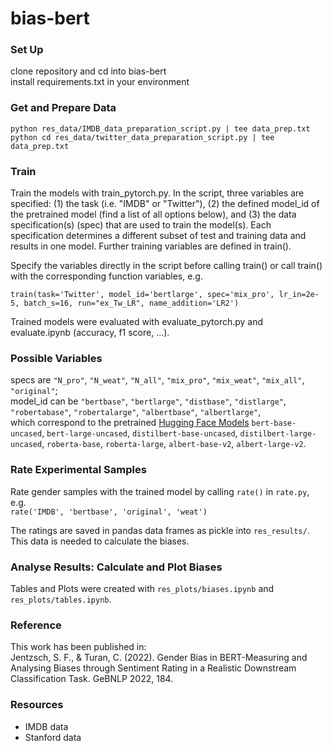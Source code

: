 # bias-bert

### Set Up
clone repository and cd into bias-bert  
install requirements.txt in your environment  

### Get and Prepare Data 
`python res_data/IMDB_data_preparation_script.py | tee data_prep.txt`  
`python cd res_data/twitter_data_preparation_script.py | tee data_prep.txt`  

### Train
Train the models with train_pytorch.py. In the script, three variables are specified: (1) the task (i.e. "IMDB" or "Twitter"), (2) the defined model_id of the pretrained model (find a list of all options below), and (3) the data specification(s) (spec) that are used to train the model(s). Each specification determines a different subset of test and training data and results in one model. 
Further training variables are defined in train().

Specify the variables directly in the script before calling train() or call train() with the corresponding function variables, e.g.  
    
`train(task='Twitter', model_id='bertlarge', spec='mix_pro', lr_in=2e-5, batch_s=16, run="ex_Tw_LR", name_addition='LR2')`

Trained models were evaluated with evaluate_pytorch.py and evaluate.ipynb (accuracy, f1 score, ...). 

### Possible Variables
specs are `"N_pro"`, `"N_weat"`, `"N_all"`, `"mix_pro"`, `"mix_weat"`, `"mix_all"`, `"original"`;  
model_id can be `"bertbase"`, `"bertlarge"`, `"distbase"`, `"distlarge"`, `"robertabase"`, `"robertalarge"`, `"albertbase"`, `"albertlarge"`,  
which correspond to the pretrained [Hugging Face Models](https://huggingface.co/models) `bert-base-uncased`, `bert-large-uncased`, `distilbert-base-uncased`, `distilbert-large-uncased`, `roberta-base`, `roberta-large`, `albert-base-v2`, `albert-large-v2`.   

### Rate Experimental Samples 
Rate gender samples with the trained model by calling `rate()` in `rate.py`, e.g.  
`rate('IMDB', 'bertbase', 'original', 'weat')`

The ratings are saved in pandas data frames as pickle into `res_results/`. This data is needed to calculate the biases. 

### Analyse Results: Calculate and Plot Biases
Tables and Plots were created with `res_plots/biases.ipynb` and `res_plots/tables.ipynb`.


### Reference
This work has been published in:  
Jentzsch, S. F., & Turan, C. (2022). Gender Bias in BERT-Measuring and Analysing Biases through Sentiment Rating in a Realistic Downstream Classification Task. GeBNLP 2022, 184.


### Resources 
- IMDB data  
- Stanford data  

